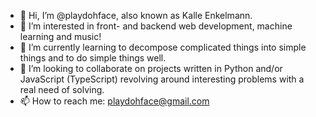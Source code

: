 - 👋 Hi, I’m @playdohface, also known as Kalle Enkelmann. 
- 👀 I’m interested in front- and backend web development, machine learning and music!
- 🌱 I’m currently learning to decompose complicated things into simple things and to do simple things well. 
- 💞️ I’m looking to collaborate on projects written in Python and/or JavaScript (TypeScript) revolving around interesting problems with a real need of solving.
- 📫 How to reach me: playdohface@gmail.com 

<!---
playdohface/playdohface is a ✨ special ✨ repository because its `README.md` (this file) appears on your GitHub profile.
You can click the Preview link to take a look at your changes.
--->
